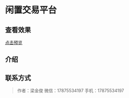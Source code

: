 # 闲置交易平台

## 查看效果

 [点击预览](https://2210258654.github.io/m_al/info/info.html)
 
## 介绍

## 联系方式

    
   > 作者：梁金俊
   > 微信：17875534197
   > 手机：17875534197
